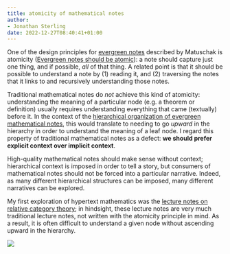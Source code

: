 ```yaml
---
title: atomicity of mathematical notes
author:
- Jonathan Sterling
date: 2022-12-27T08:40:41+01:00
---
```


One of the design principles for [evergreen notes](tfmt-0003) described by Matuschak is atomicity ([Evergreen notes should be atomic](https://notes.andymatuschak.org/Evergreen_notes?stackedNotes=z4Rrmh17vMBbauEGnFPTZSK3UmdsGExLRfZz1)): a note should capture just one thing, and if possible, *all* of that thing. A related point is that it should be possible to understand a note by (1) reading it, and (2) traversing the notes that it links to and recursively understanding those notes.

Traditional mathematical notes do *not* achieve this kind of atomicity: understanding the meaning of a particular node (e.g. a theorem or definition) usually requires understanding everything that came (textually) before it. In the context of the [hierarchical organization of evergreen mathematical notes](tfmt-0005), this would translate to needing to go *upward* in the hierarchy in order to understand the meaning of a leaf node. I regard this property of traditional mathematical notes as a defect: **we should prefer explicit context over implicit context**.

High-quality mathematical notes should make sense without context; hierarchical context is imposed in order to tell a story, but consumers of mathematical notes should not be forced into a particular narrative. Indeed, as many different hierarchical structures can be imposed, many different narratives can be explored.

My first exploration of hypertext mathematics was the [lecture notes on relative category theory](frct-003I); in hindsight, these lecture notes are very much traditional lecture notes, not written with the atomicity principle in mind. As a result, it is often difficult to understand a given node without ascending upward in the hierarchy.

![](tfmt-0008)
